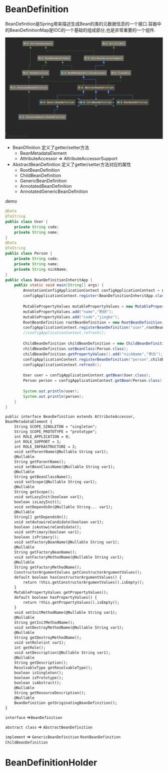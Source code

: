 # BeanDefinition

BeanDefinition是Spring用来描述生成Bean的类的元数据信息的一个接口.容器中的BeanDefinitionMap是IOC的一个基础的组成部分,也是非常重要的一个组件.

![image-20201117081453772](../../imgs/SpringBeandefinition.png)

* BeanDfinition 定义了getter/setter方法
  * BeanMetadataElement
  * AttributeAccessor => AttributeAccessorSupport
* AbstractBeanDefinition 定义了getter/setter方法对应的属性
  * RootBeanDefinition
  * ChildBeanDefinition
  * GenericBeanDefinition
  * AnnotatedBeanDefinition
  * AnnotatedGenericBeanDefinition

demo

```java
@Data
@ToString
public class User {
    private String code;
    private String name;
}
@Data
@ToString
public class Person {
    private String code;
    private String name;
    private String nickName;
}
public class BeanDefinitionInheritApp {
    public static void main(String[] args) {
        AnnotationConfigApplicationContext configApplicationContext = new AnnotationConfigApplicationContext();
        configApplicationContext.register(BeanDefinitionInheritApp.class);

        MutablePropertyValues mutablePropertyValues = new MutablePropertyValues();
        mutablePropertyValues.add("name","荆轲");
        mutablePropertyValues.add("code","jingke");
        RootBeanDefinition rootBeanDefinition = new RootBeanDefinition(User.class,null,mutablePropertyValues);
        configApplicationContext.registerBeanDefinition("user",rootBeanDefinition);
        //configApplicationContext.refresh();
        
        ChildBeanDefinition childBeanDefinition = new ChildBeanDefinition("user");
        childBeanDefinition.setBeanClass(Person.class);
        childBeanDefinition.getPropertyValues().add("nickName","李白");
        configApplicationContext.registerBeanDefinition("person",childBeanDefinition);
        configApplicationContext.refresh();

        User user = configApplicationContext.getBean(User.class);
        Person person = configApplicationContext.getBean(Person.class);

        System.out.println(user);
        System.out.println(person);
    }
}
```

 

```
public interface BeanDefinition extends AttributeAccessor, BeanMetadataElement {
    String SCOPE_SINGLETON = "singleton";
    String SCOPE_PROTOTYPE = "prototype";
    int ROLE_APPLICATION = 0;
    int ROLE_SUPPORT = 1;
    int ROLE_INFRASTRUCTURE = 2;
    void setParentName(@Nullable String var1);
    @Nullable
    String getParentName();
    void setBeanClassName(@Nullable String var1);
    @Nullable
    String getBeanClassName();
    void setScope(@Nullable String var1);
    @Nullable
    String getScope();
    void setLazyInit(boolean var1);
    boolean isLazyInit();
    void setDependsOn(@Nullable String... var1);
    @Nullable
    String[] getDependsOn();
    void setAutowireCandidate(boolean var1);
    boolean isAutowireCandidate();
    void setPrimary(boolean var1);
    boolean isPrimary();
    void setFactoryBeanName(@Nullable String var1);
    @Nullable
    String getFactoryBeanName();
    void setFactoryMethodName(@Nullable String var1);
    @Nullable
    String getFactoryMethodName();
    ConstructorArgumentValues getConstructorArgumentValues();
    default boolean hasConstructorArgumentValues() {
        return !this.getConstructorArgumentValues().isEmpty();
    }
    MutablePropertyValues getPropertyValues();
    default boolean hasPropertyValues() {
        return !this.getPropertyValues().isEmpty();
    }
    void setInitMethodName(@Nullable String var1);
    @Nullable
    String getInitMethodName();
    void setDestroyMethodName(@Nullable String var1);
    @Nullable
    String getDestroyMethodName();
    void setRole(int var1);
    int getRole();
    void setDescription(@Nullable String var1);
    @Nullable
    String getDescription();
    ResolvableType getResolvableType();
    boolean isSingleton();
    boolean isPrototype();
    boolean isAbstract();
    @Nullable
    String getResourceDescription();
    @Nullable
    BeanDefinition getOriginatingBeanDefinition();
}
```



`interface` =>`BeanDefinition`

`abstract class` => `AbstractBeanDefinition`

`implement` => `GenericBeanDefinition` `RootBeanDefinition` `ChildBeanDefinition`



# BeanDefinitionHolder



